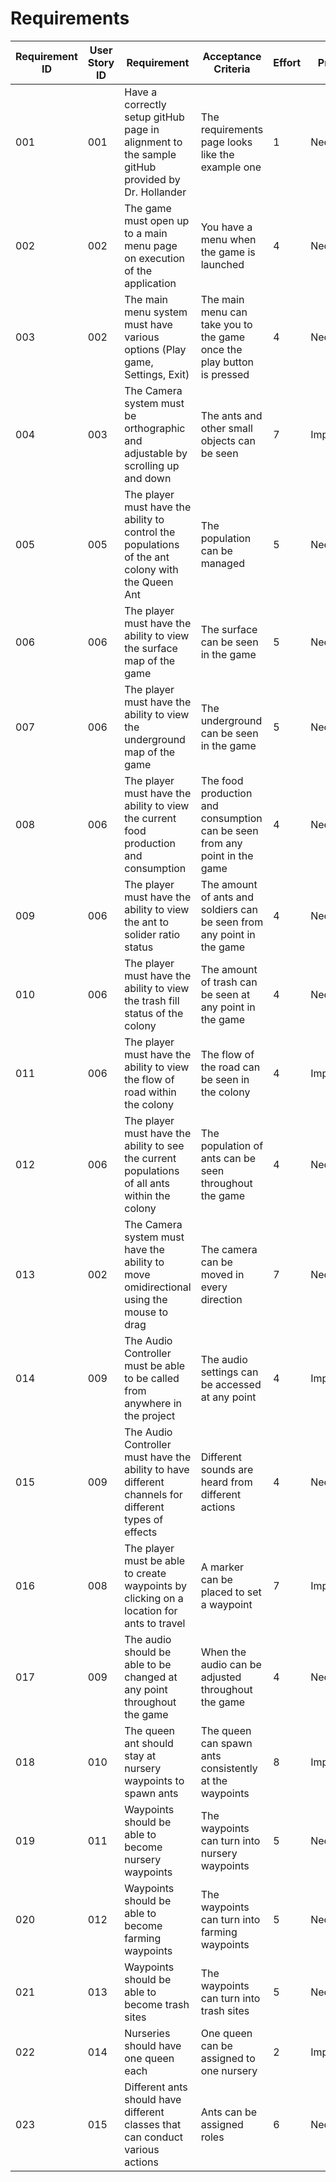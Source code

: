 # Requirements

| Requirement ID | User Story ID | Requirement | Acceptance Criteria | Effort | Priority | Status |
|----------------|---------------|-------------|---------------------|--------|----------|--------|
|            001 |           001 | Have a correctly setup gitHub page in alignment to the sample gitHub provided by Dr. Hollander | The requirements page looks like the example one | 1 | Necessary | Satisfied | 
|            002 |           002 | The game must open up to a main menu page on execution of the application | You have a menu when the game is launched | 4 | Necessary | Satisfied | 
|            003 |           002 | The main menu system must have various options (Play game, Settings, Exit) | The main menu can take you to the game once the play button is pressed | 4 | Necessary | Satisfied | 
|            004 |           003 | The Camera system must be orthographic and adjustable by scrolling up and down | The ants and other small objects can be seen | 7 | Important | Satisfied | 
|            005 |           005 | The player must have the ability to control the populations of the ant colony with the Queen Ant | The population can be managed | 5 | Necessary | Satisfied | 
|            006 |           006 | The player must have the ability to view the surface map of the game | The surface can be seen in the game | 5 | Necessary | Satisfied | 
|            007 |           006 | The player must have the ability to view the underground map of the game | The underground can be seen in the game | 5 | Necessary | Satisfied | 
|            008 |           006 | The player must have the ability to view the current food production and consumption | The food production and consumption can be seen from any point in the game | 4 | Necesary | Satisfied | 
|            009 |           006 | The player must have the ability to view the ant to solider ratio status | The amount of ants and soldiers can be seen from any point in the game | 4 | Necessary | Satisfied | 
|            010 |           006 | The player must have the ability to view the trash fill status of the colony | The amount of trash can be seen at any point in the game | 4 | Necessary | Satisfied | 
|            011 |           006 | The player must have the ability to view the flow of road within the colony | The flow of the road can be seen in the colony | 4 | Important | Satisfied | 
|            012 |           006 | The player must have the ability to see the current populations of all ants within the colony | The population of ants can be seen throughout the game | 4 | Necessary | Satisfied | 
|            013 |           002 | The Camera system must have the ability to move omidirectional using the mouse to drag | The camera can be moved in every direction | 7 | Necessary | Satisfied |
|            014 |           009 | The Audio Controller must be able to be called from anywhere in the project | The audio settings can be accessed at any point | 4 | Important | Satisfied | 
|            015 |           009 | The Audio Controller must have the ability to have different channels for different types of effects | Different sounds are heard from different actions | 4 | Necessary | Satisfied |
|            016 |           008 | The player must be able to create waypoints by clicking on a location for ants to travel | A marker can be placed to set a waypoint | 7 | Important | Planned |
|            017 |           009 | The audio should be able to be changed at any point throughout the game | When the audio can be adjusted throughout the game | 4 | Necessary | Satisfied | 
|            018 |           010 | The queen ant should stay at nursery waypoints to spawn ants | The queen can spawn ants consistently at the waypoints | 8 | Important | Planned |
|            019 |           011 | Waypoints should be able to become nursery waypoints | The waypoints can turn into nursery waypoints | 5 | Necessary | Working | 
|            020 |           012 | Waypoints should be able to become farming waypoints | The waypoints can turn into farming waypoints | 5 | Necessary | Working |
|            021 |           013 | Waypoints should be able to become trash sites | The waypoints can turn into trash sites | 5 | Necessary | Working |
|            022 |           014 | Nurseries should have one queen each | One queen can be assigned to one nursery | 2 | Important | Planned | 
|            023 |           015 | Different ants should have different classes that can conduct various actions | Ants can be assigned roles | 6 | Necessary | Planned |

